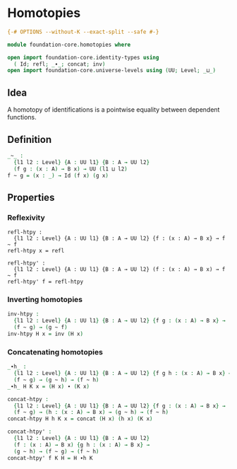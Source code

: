 # Homotopies

```agda
{-# OPTIONS --without-K --exact-split --safe #-}

module foundation-core.homotopies where

open import foundation-core.identity-types using
  ( Id; refl; _∙_; concat; inv)
open import foundation-core.universe-levels using (UU; Level; _⊔_)
```

## Idea

A homotopy of identifications is a pointwise equality between dependent functions.

## Definition

```agda
_~_ :
  {l1 l2 : Level} {A : UU l1} {B : A → UU l2}
  (f g : (x : A) → B x) → UU (l1 ⊔ l2)
f ~ g = (x : _) → Id (f x) (g x)
```

## Properties

### Reflexivity

```
refl-htpy :
  {l1 l2 : Level} {A : UU l1} {B : A → UU l2} {f : (x : A) → B x} → f ~ f
refl-htpy x = refl

refl-htpy' :
  {l1 l2 : Level} {A : UU l1} {B : A → UU l2} (f : (x : A) → B x) → f ~ f
refl-htpy' f = refl-htpy
```

### Inverting homotopies

```agda
inv-htpy :
  {l1 l2 : Level} {A : UU l1} {B : A → UU l2} {f g : (x : A) → B x} →
  (f ~ g) → (g ~ f)
inv-htpy H x = inv (H x)
```

### Concatenating homotopies

```agda
_∙h_ :
  {l1 l2 : Level} {A : UU l1} {B : A → UU l2} {f g h : (x : A) → B x} →
  (f ~ g) → (g ~ h) → (f ~ h)
_∙h_ H K x = (H x) ∙ (K x)

concat-htpy :
  {l1 l2 : Level} {A : UU l1} {B : A → UU l2} {f g : (x : A) → B x} →
  (f ~ g) → (h : (x : A) → B x) → (g ~ h) → (f ~ h)
concat-htpy H h K x = concat (H x) (h x) (K x)

concat-htpy' :
  {l1 l2 : Level} {A : UU l1} {B : A → UU l2}
  (f : (x : A) → B x) {g h : (x : A) → B x} →
  (g ~ h) → (f ~ g) → (f ~ h)
concat-htpy' f K H = H ∙h K
```
